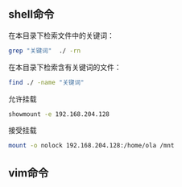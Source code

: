 ## shell命令

在本目录下检索文件中的关键词：

```sh
grep "关键词"  ./ -rn
```

在本目录下检索含有关键词的文件：

```sh
find ./ -name "关键词"
```

允许挂载

```sh
showmount -e 192.168.204.128
```

接受挂载

```sh
mount -o nolock 192.168.204.128:/home/ola /mnt
```





## vim命令